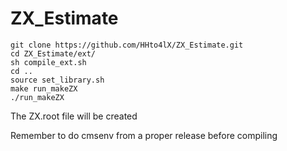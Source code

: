 # ZX_Estimate


```
git clone https://github.com/HHto4lX/ZX_Estimate.git
cd ZX_Estimate/ext/
sh compile_ext.sh
cd ..
source set_library.sh
make run_makeZX
./run_makeZX
```

The ZX.root file will be created

Remember to do cmsenv from a proper release before compiling